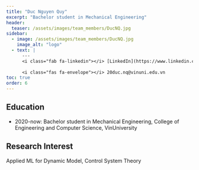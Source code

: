 ```yaml
---
title: "Duc Nguyen Quy"
excerpt: "Bachelor student in Mechanical Engineering"
header:
  teaser: /assets/images/team_members/DucNQ.jpg
sidebar:
  - image: /assets/images/team_members/DucNQ.jpg
    image_alt: "logo"
  - text: |
      ---
      <i class="fab fa-linkedin"></i> [LinkedIn](https://www.linkedin.com/in/duc-nguyen-225b98183/)
      
      <i class="fas fa-envelope"></i> 20duc.nq@vinuni.edu.vn
toc: true
order: 6
---
```


## Education
- 2020-now: Bachelor student in Mechanical Engineering,
  College of Engineering and Computer Science, VinUniversity

## Research Interest
Applied ML for Dynamic Model, Control System Theory
